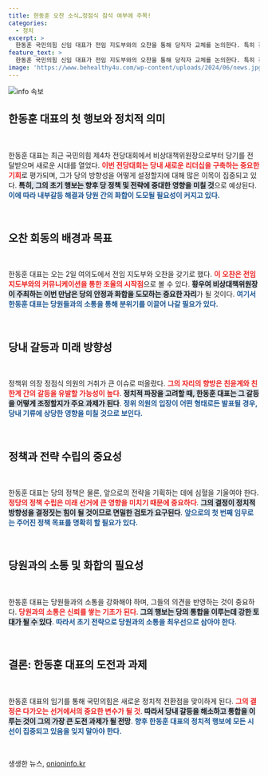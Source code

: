 ```yaml
---
title: 한동훈 오찬 소식…정점식 참석 여부에 주목!
categories:
  - 정치
excerpt: >
  한동훈 국민의힘 신임 대표가 전임 지도부와의 오찬을 통해 당직자 교체를 논의한다. 특히 친윤계와 친한계의 갈등 속, 정점식 정책위의장의 거취가 정치권의 이목을 집중시키고 있다. 클릭하신다면 더 흥미진진한 이야기가 기다립니다!
feature_text: >
  한동훈 국민의힘 신임 대표가 전임 지도부와의 오찬을 통해 당직자 교체를 논의한다. 특히 친윤계와 친한계의 갈등 속, 정점식 정책위의장의 거취가 정치권의 이목을 집중시키고 있다. 클릭하신다면 더 흥미진진한 이야기가 기다립니다!
image: 'https://www.behealthy4u.com/wp-content/uploads/2024/06/news.jpg'
---
```


<p><img src="https://www.behealthy4u.com/wp-content/uploads/2024/06/news.jpg" alt="info 속보" /></p>

<h2 data-ke-size="size26">한동훈 대표의 첫 행보와 정치적 의미</h2>

<p data-ke-size="size16">&nbsp;</p>

<p>한동훈 대표는 최근 국민의힘 제4차 전당대회에서 비상대책위원장으로부터 당기를 전달받으며 새로운 시대를 열었다. <b><span style="color: #ee2323;">이번 전당대회는 당내 새로운 리더십을 구축하는 중요한 기회</span></b>로 평가되며, 그가 당의 방향성을 어떻게 설정할지에 대해 많은 이목이 집중되고 있다. <b><span style="background-color: #21538527;">특히, 그의 초기 행보는 향후 당 정책 및 전략에 중대한 영향을 미칠 것</span></b>으로 예상된다. <b><span style="color: #1a5490;">이에 따라 내부갈등 해결과 당원 간의 화합이 도모될 필요성이 커지고 있다.</span></b></p>

<p data-ke-size="size16">&nbsp;</p>

<h2 data-ke-size="size26">오찬 회동의 배경과 목표</h2>

<p data-ke-size="size16">&nbsp;</p>

<p>한동훈 대표는 오는 2일 여의도에서 전임 지도부와 오찬을 갖기로 했다. <b><span style="color: #ee2323;">이 오찬은 전임 지도부와의 커뮤니케이션을 통한 조율의 시작점</span></b>으로 볼 수 있다. <b><span style="background-color: #21538527;">황우여 비상대책위원장이 주최하는 이번 만남은 당의 안정과 화합을 도모하는 중요한 자리</span></b>가 될 것이다. <b><span style="color: #1a5490;">여기서 한동훈 대표는 당원들과의 소통을 통해 분위기를 이끌어 나갈 필요가 있다.</span></b></p>

<p data-ke-size="size16">&nbsp;</p>

<h2 data-ke-size="size26">당내 갈등과 미래 방향성</h2>

<p data-ke-size="size16">&nbsp;</p>

<p>정책위 의장 정점식 의원의 거취가 큰 이슈로 떠올랐다. <b><span style="color: #ee2323;">그의 자리의 향방은 친윤계와 친한계 간의 갈등을 유발할 가능성이 높다</span></b>. <b><span style="background-color: #21538527;">정치적 파장을 고려할 때, 한동훈 대표는 그 갈등을 어떻게 조정할지가 주요 과제가 된다</span></b>. <b><span style="color: #1a5490;">정위 의원의 입장이 어떤 형태로든 발표될 경우, 당내 기류에 상당한 영향을 미칠 것으로 보인다.</span></b></p>

<p data-ke-size="size16">&nbsp;</p>

<h2 data-ke-size="size26">정책과 전략 수립의 중요성</h2>

<p data-ke-size="size16">&nbsp;</p>

<p>한동훈 대표는 당의 정책은 물론, 앞으로의 전략을 기획하는 데에 심혈을 기울여야 한다. <b><span style="color: #ee2323;">정당의 정책 수립은 미래 선거에 큰 영향을 미치기 때문에 중요하다</span></b>. <b><span style="background-color: #21538527;">그의 결정이 정치적 방향성을 결정짓는 힘이 될 것이므로 면밀한 검토가 요구된다</span></b>. <b><span style="color: #1a5490;">앞으로의 첫 번째 임무로는 주어진 정책 목표를 명확히 할 필요가 있다.</span></b></p>

<p data-ke-size="size16">&nbsp;</p>

<h2 data-ke-size="size26">당원과의 소통 및 화합의 필요성</h2>

<p data-ke-size="size16">&nbsp;</p>

<p>한동훈 대표는 당원들과의 소통을 강화해야 하며, 그들의 의견을 반영하는 것이 중요하다. <b><span style="color: #ee2323;">당원과의 소통은 신뢰를 쌓는 기초가 된다</span></b>. <b><span style="background-color: #21538527;">그의 행보는 당의 통합을 이루는데 강한 토대가 될 수 있다</span></b>. <b><span style="color: #1a5490;">따라서 초기 전략으로 당원과의 소통을 최우선으로 삼아야 한다.</span></b></p>

<p data-ke-size="size16">&nbsp;</p>

<h2 data-ke-size="size26">결론: 한동훈 대표의 도전과 과제</h2>

<p data-ke-size="size16">&nbsp;</p>

<p>한동훈 대표의 임기를 통해 국민의힘은 새로운 정치적 전환점을 맞이하게 된다. <b><span style="color: #ee2323;">그의 결정은 다가오는 선거에서의 중요한 변수가 될 것</span></b>. <b><span style="background-color: #21538527;">따라서 당내 갈등을 해소하고 통합을 이루는 것이 그의 가장 큰 도전 과제가 될 전망</span></b>. <b><span style="color: #1a5490;">향후 한동훈 대표의 정치적 행보에 모든 시선이 집중되고 있음을 잊지 말아야 한다.</span></b></p>

<p data-ke-size="size16">&nbsp;</p>
생생한 뉴스, <a href="https://onioninfo.kr" rel="dofollow">onioninfo.kr</a>


